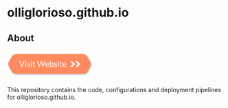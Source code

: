 # olliglorioso.github.io

## About

[<img src="resources\visit-website-button.png.crdownload" width="200"/>](https://olliglorioso.github.io/)

This repository contains the code, configurations and deployment pipelines for olliglorioso.github.io.
